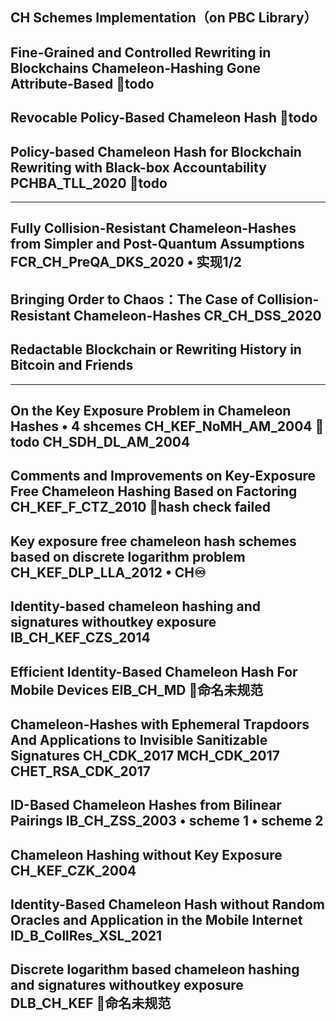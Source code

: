 ## CH Schemes Implementation（on PBC Library）

Fine-Grained and Controlled Rewriting in Blockchains Chameleon-Hashing Gone Attribute-Based
📌todo
---
Revocable Policy-Based Chameleon Hash
📌todo
---
Policy-based Chameleon Hash for Blockchain Rewriting with Black-box Accountability
PCHBA_TLL_2020
📌todo
---
---
Fully Collision-Resistant Chameleon-Hashes from Simpler and Post-Quantum Assumptions
FCR_CH_PreQA_DKS_2020
• 实现1/2
---
Bringing Order to Chaos：The Case of Collision-Resistant Chameleon-Hashes
CR_CH_DSS_2020
---
Redactable Blockchain or Rewriting History in Bitcoin and Friends
---
---
On the Key Exposure Problem in Chameleon Hashes
• 4 shcemes
CH_KEF_NoMH_AM_2004
📌todo
CH_SDH_DL_AM_2004
---
Comments and Improvements on Key-Exposure Free Chameleon Hashing Based on Factoring
CH_KEF_F_CTZ_2010
📌hash check failed
---
Key exposure free chameleon hash schemes based on discrete logarithm problem
CH_KEF_DLP_LLA_2012
• CH♾️
---
Identity-based chameleon hashing and signatures withoutkey exposure
IB_CH_KEF_CZS_2014
---
Efficient Identity-Based Chameleon Hash For Mobile Devices
EIB_CH_MD
📌命名未规范
---
Chameleon-Hashes with Ephemeral Trapdoors And Applications to Invisible Sanitizable Signatures
CH_CDK_2017
MCH_CDK_2017
CHET_RSA_CDK_2017
---
ID-Based Chameleon Hashes from Bilinear Pairings
IB_CH_ZSS_2003
• scheme 1
• scheme 2
---
Chameleon Hashing without Key Exposure
CH_KEF_CZK_2004
---
Identity-Based Chameleon Hash without Random Oracles and Application in the Mobile Internet
ID_B_CollRes_XSL_2021
---
Discrete logarithm based chameleon hashing and signatures withoutkey exposure
DLB_CH_KEF
📌命名未规范
---